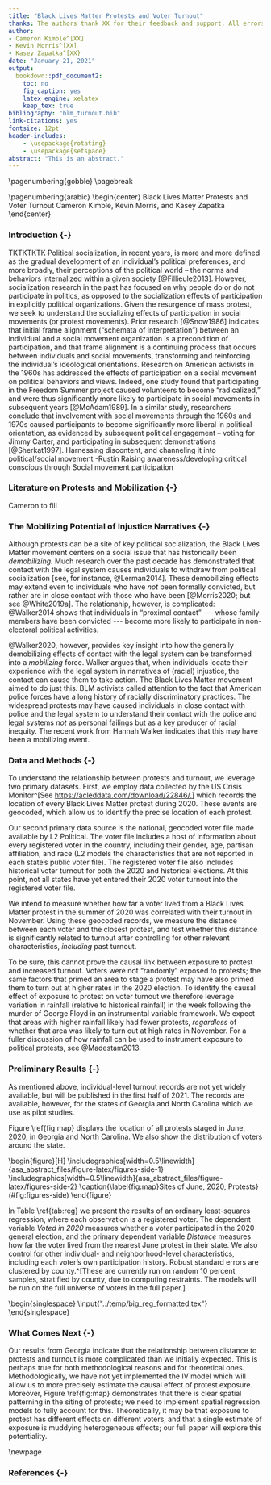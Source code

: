```yaml
---
title: "Black Lives Matter Protests and Voter Turnout"
thanks: The authors thank XX for their feedback and support. All errors are our responsibility. 
author:
- Cameron Kimble^[XX]
- Kevin Morris^[XX]
- Kasey Zapatka^[XX}
date: "January 21, 2021"
output:
  bookdown::pdf_document2:
    toc: no
    fig_caption: yes
    latex_engine: xelatex
    keep_tex: true
bibliography: "blm_turnout.bib"
link-citations: yes
fontsize: 12pt
header-includes:
    - \usepackage{rotating}
    - \usepackage{setspace}
abstract: "This is an abstract."
---
```

\pagenumbering{gobble}
\pagebreak

\pagenumbering{arabic}
\begin{center}
Black Lives Matter Protests and Voter Turnout
Cameron Kimble, Kevin Morris, and Kasey Zapatka
\end{center}

### Introduction {-}
TKTKTKTK
Political socialization, in recent years, is more and more defined as the gradual development of an individual’s political preferences, and more broadly, their perceptions of the political world – the norms and behaviors internalized within a given society [@Fillieule2013]. However, socialization research in the past has focused on why people do or do not participate in politics, as opposed to the socialization effects of participation in explicitly political organizations.
Given the resurgence of mass protest, we seek to understand the socializing effects of participation in social movements (or protest movements). Prior research [@Snow1986] indicates that initial frame alignment (“schemata of interpretation”) between an individual and a social movement organization is a precondition of participation, and that frame alignment is a continuing process that occurs between individuals and social movements, transforming and reinforcing the individual’s ideological orientations.
Research on American activists in the 1960s has addressed the effects of participation on a social movement on political behaviors and views. Indeed, one study found that participating in the Freedom Summer project caused volunteers to become “radicalized,” and were thus significantly more likely to participate in social movements in subsequent years [@McAdam1989]. In a similar study, researchers conclude that involvement with social movements through the 1960s and 1970s caused participants to become significantly more liberal in political orientation, as evidenced by subsequent political engagement – voting for Jimmy Carter, and participating in subsequent demonstrations  [@Sherkat1997].
 Harnessing discontent, and channeling it into political/social movement
-Rustin
 Raising awareness/developing critical conscious through Social movement participation 

### Literature on Protests and Mobilization {-}
Cameron to fill

### The Mobilizing Potential of Injustice Narratives {-}

Although protests can be a site of key political socialization, the Black Lives Matter movement centers on a social issue that has historically been *demobilizing.* Much research over the past decade has demonstrated that contact with the legal system causes individuals to withdraw from political socialization [see, for instance, @Lerman2014]. These demobilizing effects may extend even to individuals who have *not* been formally convicted, but rather are in close contact with those who have been [@Morris2020; but see @White2019a]. The relationship, however, is complicated: @Walker2014 shows that individuals in “proximal contact” --- whose family members have been convicted --- become more likely to participate in non-electoral political activities.

@Walker2020, however, provides key insight into how the generally demobilizing effects of contact with the legal system can be transformed into a *mobilizing* force. Walker argues that, when individuals locate their experience with the legal system in narratives of (racial) injustice, the contact can cause them to take action. The Black Lives Matter movement aimed to do just this. BLM activists called attention to the fact that American police forces have a long history of racially discriminatory practices. The widespread protests may have caused individuals in close contact with police and the legal system to understand their contact with the police and legal systems *not* as personal failings but as a key producer of racial inequity. The recent work from Hannah Walker indicates that this may have been a mobilizing event.

### Data and Methods {-}

To understand the relationship between protests and turnout, we leverage two primary datasets. First, we employ data collected by the US Crisis Monitor^[See https://acleddata.com/download/22846/.] which records the location of every Black Lives Matter protest during 2020. These events are geocoded, which allow us to identify the precise location of each protest.

Our second primary data source is the national, geocoded voter file made available by L2 Political. The voter file includes a host of information about every registered voter in the country, including their gender, age, partisan affiliation, and race (L2 models the characteristics that are not reported in each state’s public voter file). The registered voter file also includes historical voter turnout for both the 2020 and historical elections. At this point, not all states have yet entered their 2020 voter turnout into the registered voter file.

We intend to measure whether how far a voter lived from a Black Lives Matter protest in the summer of 2020 was correlated with their turnout in November. Using these geocoded records, we measure the distance between each voter and the closest protest, and test whether this distance is significantly related to turnout after controlling for other relevant characteristics, *including* past turnout.

To be sure, this cannot prove the causal link between exposure to protest and increased turnout. Voters were not “randomly” exposed to protests; the same factors that primed an area to stage a protest may have also primed them to turn out at higher rates in the 2020 election. To identify the causal effect of exposure to protest on voter turnout we therefore leverage variation in rainfall (relative to historical rainfall) in the week following the murder of George Floyd in an instrumental variable framework. We expect that areas with higher rainfall likely had fewer protests, *regardless* of whether that area was likely to turn out at high rates in November. For a fuller discussion of how rainfall can be used to instrument exposure to political protests, see @Madestam2013.

### Preliminary Results {-}

As mentioned above, individual-level turnout records are not yet widely available, but will be published in the first half of 2021. The records are available, however, for the states of Georgia and North Carolina which we use as pilot studies.

Figure \ref{fig:map} displays the location of all protests staged in June, 2020, in Georgia and North Carolina. We also show the distribution of voters around the state.

\begin{figure}[H]
\includegraphics[width=0.5\linewidth]{asa_abstract_files/figure-latex/figures-side-1} \includegraphics[width=0.5\linewidth]{asa_abstract_files/figure-latex/figures-side-2} \caption{\label{fig:map}Sites of June, 2020, Protests}(\#fig:figures-side)
\end{figure}

In Table \ref{tab:reg} we present the results of an ordinary least-squares regression, where each observation is a registered voter. The dependent variable *Voted in 2020* measures whether a voter participated in the 2020 general election, and the primary dependent variable *Distance* measures how far the voter lived from the nearest June protest in their state. We also control for other individual- and neighborhood-level characteristics, including each voter’s own participation history. Robust standard errors are clustered by county.^[These are currently run on random 10 percent samples, stratified by county, due to computing restraints. The models will be run on the full universe of voters in the full paper.]

\begin{singlespace}
\input{"../temp/big_reg_formatted.tex"}
\end{singlespace}

### What Comes Next {-}

Our results from Georgia indicate that the relationship between distance to protests and turnout is more complicated than we initially expected. This is perhaps true for both methodological reasons and for theoretical ones. Methodologically, we have not yet implemented the IV model which will allow us to more precisely estimate the causal effect of protest exposure. Moreover, Figure \ref{fig:map} demonstrates that there is clear spatial patterning in the siting of protests; we need to implement spatial regression models to fully account for this. Theoretically, it may be that exposure to protest has different effects on different voters, and that a single estimate of exposure is muddying heterogeneous effects; our full paper will explore this potentiality.

\newpage
### References {-}
